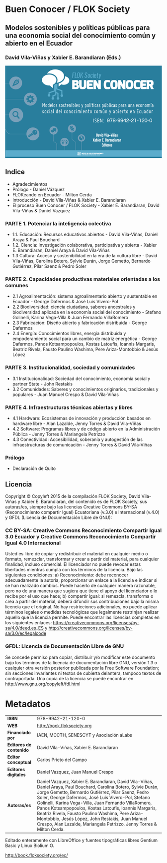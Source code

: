 # Buen Conocer / FLOK Society
## Modelos sostenibles y políticas públicas para una economía social del conocimiento común y abierto en el Ecuador
### David Vila-Viñas y Xabier E. Barandiaran (Eds.)

![Buen Conocer / FLOK Society](/extras/libro.png?raw=true "Buen Conocer / FLOK Society")

## Indice

* Agradecimientos 
* Prólogo - Daniel Vázquez
* FLOKeando en Ecuador - Milton Cerda 
* Introducción - David Vila-Viñas & Xabier E. Barandiaran
* El proceso Buen Conocer / FLOK Society - Xabier E. Barandiaran, David Vila-Viñas & Daniel Vazquez

### PARTE 1. Potenciar la inteligencia colectiva
* 1.1. Educación: Recursos educativos abiertos - David Vila-Viñas, Daniel Araya & Paul Bouchard
* 1.2. Ciencia: Investigación colaborativa, participativa y abierta - Xabier E. Barandiaran, Daniel Araya & David Vila-Viñas
* 1.3 Cultura: Acceso y sostenibilidad en la era de la cultura libre - David Vila-Viñas, Carolina Botero, Sylvie Durán, Jorge Gemetto, Bernardo Gutiérrez, Pilar Saenz & Pedro Soler 

### PARTE 2. Capacidades productivas materiales orientadas a los comunes
* 2.1 Agroalimentación: sistema agroalimentario abierto y sustentable en Ecuador - George Dafermos & José Luis Vivero-Pol
* 2.2 Biodiversidad: ciencia ciudadana, saberes ancestrales y biodiversidad aplicada en la economía social del conocimiento - Stefano Golinelli, Karina Vega-Villa & Juan Fernando VillaRomero 
* 2.3 Fabricacion: Diseño abierto y fabricación distribuida - George Dafermos
* 2.4 Energía: Conocimientos libres, energía distribuida y empoderamiento social para un cambio de matriz energética - George Dafermos, Panos Kotsampopoulos, Kostas Latoufis, Ioannis Margaris, Beatriz Rivela, Fausto Paulino Washima, Pere Ariza-Montobbio & Jesús López

### PARTE 3. Institucionalidad, sociedad y comunidades
* 3.1 Institucionalidad: Sociedad del conocimiento, economía social y partner State - John Restakis
* 3.2 Comunidades: Saberes y conocimientos originarios, tradicionales y populares - Juan Manuel Crespo & David Vila-Viñas

### PARTE 4. Infraestructuras técnicas abiertas y libres
* 4.1 Hardware: Ecosistemas de innovación y producción basados en hardware libre - Alan Lazalde, Jenny Torres & David Vila-Viñas
* 4.2 Software: Programas libres y de código abierto en la Administración Pública - Jenny Torres & Mariangela Petrizzo
* 4.3 Conectividad: Accesibilidad, soberanía y autogestión de las infraestructuras de comunicación - Jenny Torres & David Vila-Viñas

### Prólogo
* Declaración de Quito

## Licencia

Copyright © Copyleft 2015 de la compilación FLOK Society, David Vila-Viñas y Xabier E. Barandiaran, del contenido es de FLOK Society, sus autoras/es, siempre bajo las licencias Creative Commons BY-SA (Reconocimiento compartir Igual) Ecuatoriana (v.3.0) e Internacional (v.4.0) y GFDL (Licencia de Documentación Libre de GNU):

###  CC BY-SA: Creative Commons Reconocimiento Compartir Igual 3.0 Ecuador y Creative Commons Reconocimiento Compartir Igual 4.0 Internacional

Usted es libre de copiar y redistribuir el material en cualquier medio o formato, remezclar, transformar y crear a partir del material, para cualquier finalidad, incluso comercial. El licenciador no puede revocar estas libertades mientras cumpla con los términos de la licencia. Bajo las siguientes condiciones: a) Reconocimiento: debe reconocer adecuadamente la autoría, proporcionar un enlace a la licencia e indicar si se han realizado cambios. Puede hacerlo de cualquier manera razonable, pero no de una manera que sugiera que tiene el apoyo del licenciador o lo recibe por el uso que hace; b) compartir igual: si remezcla, transforma o crea a partir del material, deberá difundir sus contribuciones bajo la misma licencia que el original. No hay restricciones adicionales, no puede aplicar términos legales o medidas tecnológicas que legalmente restrinjan realizar aquello que la licencia permite. Puede encontrar las licencias completas en los siguientes enlaces: https://creativecommons.org/licenses/by-sa/4.0/deed.es_ES y http://creativecommons.org/licenses/by-sa/3.0/ec/legalcode

### GFDL: Licencia de Documentación Libre de GNU

Se concede permiso para copiar, distribuir y/o modificar este documento bajo los términos de la licencia de documentación libre GNU, versión 1.3 o cualquier otra versión posterior publicada por la Free Software Foundation; sin secciones invariantes ni textos de cubierta delantera, tampoco textos de contraportada. Una copia de la licencia se puede encontrar en http://www.gnu.org/copyleft/fdl.html

# Metadatos

|                           | |
| ------                    | ----------- |
| **ISBN**                  | 978-9942-21-120-0 |
| **WEB**                   | http://book.floksociety.org |
| **Financiado por**        | IAEN, MCCTH, SENESCYT y Asociación aLabs |
| **Editores de contenido** |  David Vila-Viñas, Xabier E. Barandiaran |
| **Editor conceptual**     | Carlos Prieto del Campo |
| **Editores digitales** |  Daniel Vazquez, Juan Manuel Crespo |
| **Autoras/es** | Daniel Vazquez, Xabier E. Barandiaran, David Vila-Viñas, Daniel Araya, Paul Bouchard, Carolina Botero, Sylvie Durán, Jorge Gemetto, Bernardo Gutiérrez, Pilar Saenz, Pedro Soler, George Dafermos, José Luis Vivero-Pol, Stefano Golinelli, Karina Vega-Villa, Juan Fernando VillaRomero, Panos Kotsampopoulos, Kostas Latoufis, Ioannis Margaris, Beatriz Rivela, Fausto Paulino Washima, Pere Ariza-Montobbio, Jesús López, John Restakis, Juan Manuel Crespo, Alan Lazalde, Mariangela Petrizzo, Jenny Torres & Milton Cerda. | 

Editado enteramente con LibreOffice y fuentes tipográficas libres Gentium Basic y Linux Biolium O.

http://book.floksociety.org/ec/

